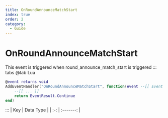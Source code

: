 ```yaml
---
title: OnRoundAnnounceMatchStart
index: true
order: 2
category:
  - Guide
---
```


# OnRoundAnnounceMatchStart
This event is triggered when round_announce_match_start is triggered
::: tabs
@tab Lua
```lua
@event returns void
AddEventHandler("OnRoundAnnounceMatchStart", function(event --[[ Event ]])
    --[[ ... ]]
    return EventResult.Continue
end)
```

:::
| Key | Data Type |
| :-: | :-------: |